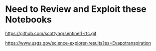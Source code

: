 # Need to Review and Exploit these Notebooks



https://github.com/scottyhq/sentinel1-rtc.git

https://www.usgs.gov/science-explorer-results?es=Evapotranspiration